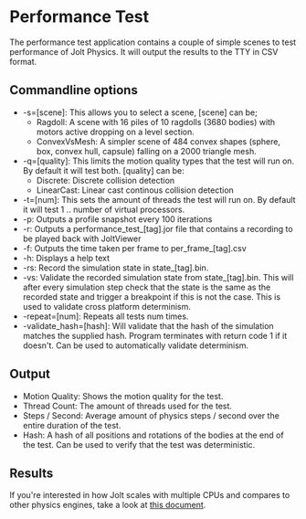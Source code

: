 # Performance Test

The performance test application contains a couple of simple scenes to test performance of Jolt Physics. It will output the results to the TTY in CSV format.

## Commandline options

- -s=[scene]: This allows you to select a scene, [scene] can be;
    - Ragdoll: A scene with 16 piles of 10 ragdolls (3680 bodies) with motors active dropping on a level section.
    - ConvexVsMesh: A simpler scene of 484 convex shapes (sphere, box, convex hull, capsule) falling on a 2000 triangle mesh.
- -q=[quality]: This limits the motion quality types that the test will run on. By default it will test both. [quality] can be:
    - Discrete: Discrete collision detection
    - LinearCast: Linear cast continous collision detection
- -t=[num]: This sets the amount of threads the test will run on. By default it will test 1 .. number of virtual processors.
- -p: Outputs a profile snapshot every 100 iterations
- -r: Outputs a performance_test_[tag].jor file that contains a recording to be played back with JoltViewer
- -f: Outputs the time taken per frame to per_frame_[tag].csv
- -h: Displays a help text
- -rs: Record the simulation state in state_[tag].bin.
- -vs: Validate the recorded simulation state from state_[tag].bin. This will after every simulation step check that the state is the same as the recorded state and trigger a breakpoint if this is not the case. This is used to validate cross platform determinism.
- -repeat=[num]: Repeats all tests num times.
- -validate_hash=[hash]: Will validate that the hash of the simulation matches the supplied hash. Program terminates with return code 1 if it doesn't. Can be used to automatically validate determinism.

## Output

- Motion Quality: Shows the motion quality for the test.
- Thread Count: The amount of threads used for the test.
- Steps / Second: Average amount of physics steps / second over the entire duration of the test.
- Hash: A hash of all positions and rotations of the bodies at the end of the test. Can be used to verify that the test was deterministic.

## Results

If you're interested in how Jolt scales with multiple CPUs and compares to other physics engines, take a look at [this document](https://jrouwe.nl/jolt/JoltPhysicsMulticoreScaling.pdf).

